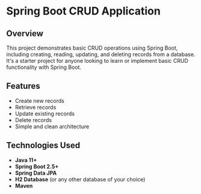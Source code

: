 # Spring Boot CRUD Application

## Overview
This project demonstrates basic CRUD operations using Spring Boot, including creating, reading, updating, and deleting records from a database. It's a starter project for anyone looking to learn or implement basic CRUD functionality with Spring Boot.

## Features
- Create new records
- Retrieve records
- Update existing records
- Delete records
- Simple and clean architecture

## Technologies Used
- **Java 11+**
- **Spring Boot 2.5+**
- **Spring Data JPA**
- **H2 Database** (or any other database of your choice)
- **Maven**
